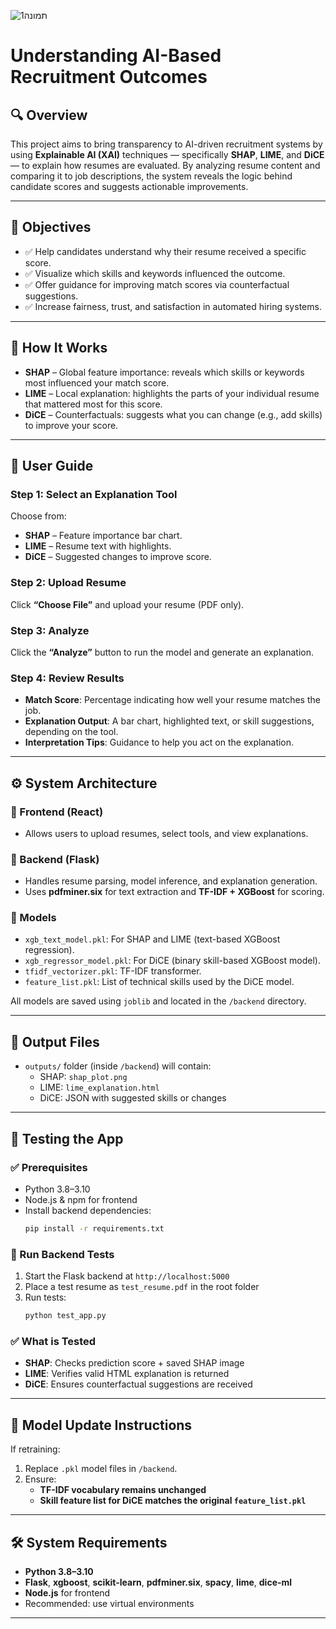 
![תמונה1](https://github.com/user-attachments/assets/0d6429fd-8ffb-4985-997b-1c5ea58a9ebb)
# Understanding AI-Based Recruitment Outcomes

## 🔍 Overview

This project aims to bring transparency to AI-driven recruitment systems by using **Explainable AI (XAI)** techniques — specifically **SHAP**, **LIME**, and **DiCE** — to explain how resumes are evaluated. By analyzing resume content and comparing it to job descriptions, the system reveals the logic behind candidate scores and suggests actionable improvements.

---

## 🎯 Objectives

- ✅ Help candidates understand why their resume received a specific score.
- ✅ Visualize which skills and keywords influenced the outcome.
- ✅ Offer guidance for improving match scores via counterfactual suggestions.
- ✅ Increase fairness, trust, and satisfaction in automated hiring systems.

---

## 🧠 How It Works

- **SHAP** – Global feature importance: reveals which skills or keywords most influenced your match score.
- **LIME** – Local explanation: highlights the parts of your individual resume that mattered most for this score.
- **DiCE** – Counterfactuals: suggests what you can change (e.g., add skills) to improve your score.

---

## 🧪 User Guide

### Step 1: Select an Explanation Tool
Choose from:
- **SHAP** – Feature importance bar chart.
- **LIME** – Resume text with highlights.
- **DiCE** – Suggested changes to improve score.

### Step 2: Upload Resume
Click **“Choose File”** and upload your resume (PDF only).

### Step 3: Analyze
Click the **“Analyze”** button to run the model and generate an explanation.

### Step 4: Review Results
- **Match Score**: Percentage indicating how well your resume matches the job.
- **Explanation Output**: A bar chart, highlighted text, or skill suggestions, depending on the tool.
- **Interpretation Tips**: Guidance to help you act on the explanation.

---

## ⚙️ System Architecture

### 📁 Frontend (React)
- Allows users to upload resumes, select tools, and view explanations.

### 🧪 Backend (Flask)
- Handles resume parsing, model inference, and explanation generation.
- Uses **pdfminer.six** for text extraction and **TF-IDF + XGBoost** for scoring.

### 🔧 Models
- `xgb_text_model.pkl`: For SHAP and LIME (text-based XGBoost regression).
- `xgb_regressor_model.pkl`: For DiCE (binary skill-based XGBoost model).
- `tfidf_vectorizer.pkl`: TF-IDF transformer.
- `feature_list.pkl`: List of technical skills used by the DiCE model.

All models are saved using `joblib` and located in the `/backend` directory.

---

## 📂 Output Files

- `outputs/` folder (inside `/backend`) will contain:
  - SHAP: `shap_plot.png`
  - LIME: `lime_explanation.html`
  - DiCE: JSON with suggested skills or changes

---

## 🧪 Testing the App

### ✅ Prerequisites
- Python 3.8–3.10
- Node.js & npm for frontend
- Install backend dependencies:  
  ```bash
  pip install -r requirements.txt
  ```

### 🧪 Run Backend Tests

1. Start the Flask backend at `http://localhost:5000`
2. Place a test resume as `test_resume.pdf` in the root folder
3. Run tests:
   ```bash
   python test_app.py
   ```

### ✅ What is Tested
- **SHAP**: Checks prediction score + saved SHAP image
- **LIME**: Verifies valid HTML explanation is returned
- **DiCE**: Ensures counterfactual suggestions are received

---

## 🔁 Model Update Instructions

If retraining:
1. Replace `.pkl` model files in `/backend`.
2. Ensure:
   - **TF-IDF vocabulary remains unchanged**
   - **Skill feature list for DiCE matches the original `feature_list.pkl`**

---

## 🛠️ System Requirements

- **Python 3.8–3.10**
- **Flask**, **xgboost**, **scikit-learn**, **pdfminer.six**, **spacy**, **lime**, **dice-ml**
- **Node.js** for frontend
- Recommended: use virtual environments

---
